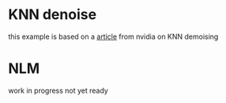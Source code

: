 # KNN denoise

this example is based on a [article](https://developer.download.nvidia.com/compute/cuda/1.1-Beta/x86_website/projects/imageDenoising/doc/imageDenoising.pdf) from nvidia on KNN demoising

# NLM

work in progress not yet ready
